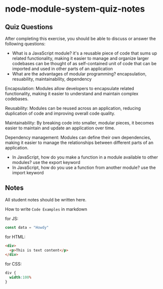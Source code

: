 # node-module-system-quiz-notes

## Quiz Questions

After completing this exercise, you should be able to discuss or answer the following questions:

- What is a JavaScript module?
it's a reusable piece of code that sums up related functionality, making it easier to manage and organize larger codebases
can be thought of as self-contained unit of code that can be imported and used in other parts of an application
- What are the advantages of modular programming?
encapsulation, resuability, maintainability, dependency

Encapsulation: Modules allow developers to encapsulate related functionality, making it easier to understand and maintain complex codebases.

Reusability: Modules can be reused across an application, reducing duplication of code and improving overall code quality.

Maintainability: By breaking code into smaller, modular pieces, it becomes easier to maintain and update an application over time.

Dependency management: Modules can define their own dependencies, making it easier to manage the relationships between different parts of an application.
- In JavaScript, how do you make a function in a module available to other modules?
use the export keyword
- In JavaScript, how do you use a function from another module?
use the import keyword

## Notes

All student notes should be written here.


How to write `Code Examples` in markdown

for JS:
```javascript
const data = "Howdy"
```

for HTML:
```html
<div>
  <p>This is text content</p>
</div>
```

for CSS:
```css
div {
  width:100%
}
```
